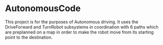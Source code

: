 # AutonomousCode
This project is for the purposes of Autonomous driving. It uses the DriveForward and TurnRobot subsystems in coordination with 6 paths 
which are preplanned on a map in order to make the robot move from its starting point to the destination.
